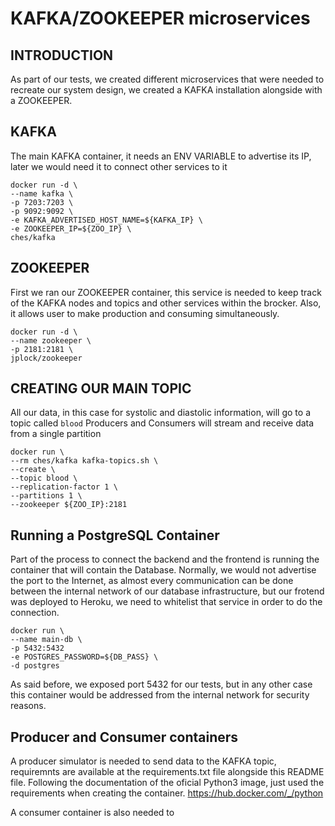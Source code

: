 # KAFKA/ZOOKEEPER microservices

## INTRODUCTION

As part of our tests, we created different microservices that were needed to recreate our
system design, we created a KAFKA installation alongside with a ZOOKEEPER. 

## KAFKA

The main KAFKA container, it needs an ENV VARIABLE to advertise its IP, 
later we would need it to connect other services to it

```
docker run -d \
--name kafka \
-p 7203:7203 \
-p 9092:9092 \
-e KAFKA_ADVERTISED_HOST_NAME=${KAFKA_IP} \
-e ZOOKEEPER_IP=${ZOO_IP} \
ches/kafka

```

## ZOOKEEPER

First we ran our ZOOKEEPER container, this service is needed to keep track of the KAFKA
nodes and topics and other services within the brocker. Also, it allows user to make
production and consuming simultaneously.

```
docker run -d \
--name zookeeper \
-p 2181:2181 \
jplock/zookeeper

```

## CREATING OUR MAIN TOPIC

All our data, in this case for systolic and diastolic information, will go to a topic called `blood`
Producers and Consumers will stream and receive data from a single partition

```
docker run \
--rm ches/kafka kafka-topics.sh \
--create \
--topic blood \
--replication-factor 1 \
--partitions 1 \
--zookeeper ${ZOO_IP}:2181
```

## Running a PostgreSQL Container

Part of the process to connect the backend and the frontend is running the container that will 
contain the Database. Normally, we would not advertise the port to the Internet, as almost every
communication can be done between the internal network of our database infrastructure, but our
frotend was deployed to Heroku, we need to whitelist that service in order to do the connection. 

```
docker run \ 
--name main-db \
-p 5432:5432
-e POSTGRES_PASSWORD=${DB_PASS} \
-d postgres

```

As said before, we exposed port 5432 for our tests, but in any other case this container would
be addressed from the internal network for security reasons. 

## Producer and Consumer containers

A producer simulator is needed to send data to the KAFKA topic, requiremnts are available at the 
requirements.txt file alongside this README file. Following the documentation of the oficial 
Python3 image, just used the requirements when creating the container. https://hub.docker.com/_/python


A consumer container is also needed to 